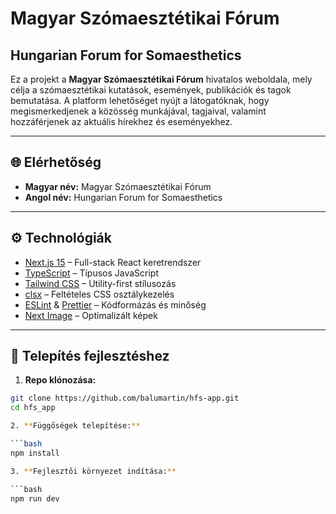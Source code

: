 # Magyar Szómaesztétikai Fórum  
## Hungarian Forum for Somaesthetics

Ez a projekt a **Magyar Szómaesztétikai Fórum** hivatalos weboldala, mely célja a szómaesztétikai kutatások, események, publikációk és tagok bemutatása. A platform lehetőséget nyújt a látogatóknak, hogy megismerkedjenek a közösség munkájával, tagjaival, valamint hozzáférjenek az aktuális hírekhez és eseményekhez.

---

## 🌐 Elérhetőség

- **Magyar név:** Magyar Szómaesztétikai Fórum  
- **Angol név:** Hungarian Forum for Somaesthetics    

---

## ⚙️ Technológiák

- [Next.js 15](https://nextjs.org/) – Full-stack React keretrendszer
- [TypeScript](https://www.typescriptlang.org/) – Típusos JavaScript
- [Tailwind CSS](https://tailwindcss.com/) – Utility-first stílusozás
- [clsx](https://github.com/lukeed/clsx) – Feltételes CSS osztálykezelés
- [ESLint](https://eslint.org/) & [Prettier](https://prettier.io/) – Kódformázás és minőség
- [Next Image](https://nextjs.org/docs/pages/api-reference/components/image) – Optimalizált képek

---

## 🚀 Telepítés fejlesztéshez

1. **Repo klónozása:**

 ```bash
 git clone https://github.com/balumartin/hfs-app.git
 cd hfs_app

2. **Függőségek telepítése:**

 ```bash
 npm install

3. **Fejlesztői környezet indítása:**

 ```bash
 npm run dev
